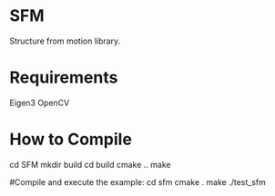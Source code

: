 # SFM
Structure from motion library.

# Requirements
Eigen3
OpenCV


# How to Compile
cd SFM
mkdir build
cd build
cmake ..
make

#Compile and execute the example:
cd sfm
cmake .
make
./test_sfm
